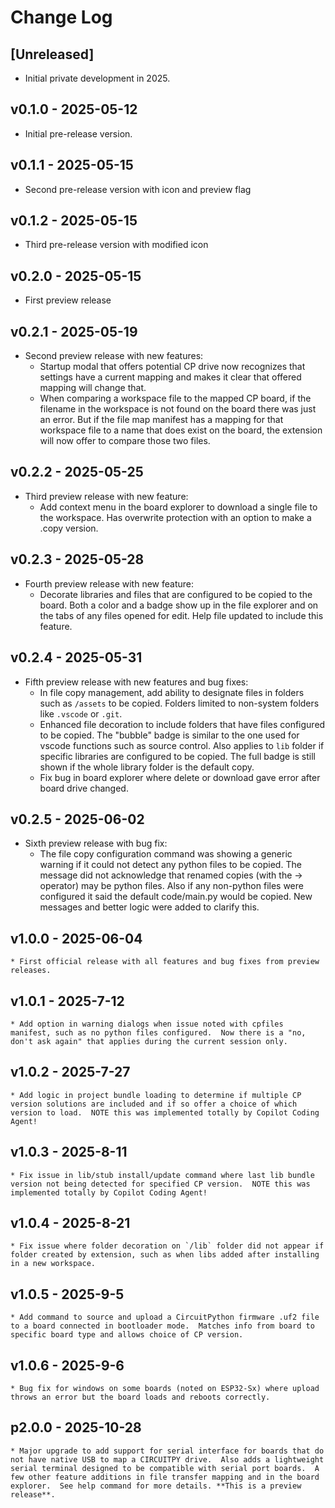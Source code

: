 # Change Log

## [Unreleased]
* Initial private development in 2025.

## v0.1.0 - 2025-05-12
* Initial pre-release version.

## v0.1.1 - 2025-05-15
* Second pre-release version with icon and preview flag

## v0.1.2 - 2025-05-15
* Third pre-release version with modified icon

## v0.2.0 - 2025-05-15
* First preview release

## v0.2.1 - 2025-05-19
* Second preview release with new features: 
    * Startup modal that offers potential CP drive now recognizes that settings have a current mapping and makes it clear that offered mapping will change that.
    * When comparing a workspace file to the mapped CP board, if the filename in the workspace is not found on the board there was just an error.  But if the file map manifest has a mapping for that workspace file to a name that does exist on the board, the extension will now offer to compare those two files.

## v0.2.2 - 2025-05-25
* Third preview release with new feature:
    * Add context menu in the board explorer to download a single file to the workspace.  Has overwrite protection with an option to make a .copy version.

## v0.2.3 - 2025-05-28
* Fourth preview release with new feature:
    * Decorate libraries and files that are configured to be copied to the board.  Both a color and a badge show up in the file explorer and on the tabs of any files opened for edit.  Help file updated to include this feature.

## v0.2.4 - 2025-05-31
* Fifth preview release with new features and bug fixes:
    * In file copy management, add ability to designate files in folders such as `/assets` to be copied.  Folders limited to non-system folders like `.vscode` or `.git`.
    * Enhanced file decoration to include folders that have files configured to be copied.  The "bubble" badge is similar to the one used for vscode functions such as source control.  Also applies to `lib` folder if specific libraries are configured to be copied.  The full badge is still shown if the whole library folder is the default copy.
    * Fix bug in board explorer where delete or download gave error after board drive changed.

## v0.2.5 - 2025-06-02
* Sixth preview release with bug fix:
    * The file copy configuration command was showing a generic warning if it could not detect any python files to be copied.  The message did not acknowledge that renamed copies (with the -> operator) may be python files.  Also if any non-python files were configured it said the default code/main.py would be copied.  New messages and better logic were added to clarify this.
  
## v1.0.0 - 2025-06-04
    * First official release with all features and bug fixes from preview releases.

## v1.0.1 - 2025-7-12
    * Add option in warning dialogs when issue noted with cpfiles manifest, such as no python files configured.  Now there is a "no, don't ask again" that applies during the current session only.

## v1.0.2 - 2025-7-27
    * Add logic in project bundle loading to determine if multiple CP version solutions are included and if so offer a choice of which version to load.  NOTE this was implemented totally by Copilot Coding Agent!

## v1.0.3 - 2025-8-11
    * Fix issue in lib/stub install/update command where last lib bundle version not being detected for specified CP version.  NOTE this was implemented totally by Copilot Coding Agent!

## v1.0.4 - 2025-8-21
    * Fix issue where folder decoration on `/lib` folder did not appear if folder created by extension, such as when libs added after installing in a new workspace.

## v1.0.5 - 2025-9-5
    * Add command to source and upload a CircuitPython firmware .uf2 file to a board connected in bootloader mode.  Matches info from board to specific board type and allows choice of CP version.

## v1.0.6 - 2025-9-6
    * Bug fix for windows on some boards (noted on ESP32-Sx) where upload throws an error but the board loads and reboots correctly.

## p2.0.0 - 2025-10-28
    * Major upgrade to add support for serial interface for boards that do not have native USB to map a CIRCUITPY drive.  Also adds a lightweight serial terminal designed to be compatible with serial port boards.  A few other feature additions in file transfer mapping and in the board explorer.  See help command for more details. **This is a preview release**.

